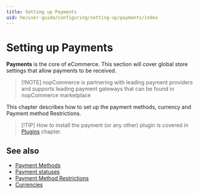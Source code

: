 ```yaml
---
title: Setting up Payments
uid: he/user-guide/configuring/setting-up/payments/index
---
```


# Setting up Payments

**Payments** is the core of eCommerce. This section will cover global store settings that allow payments to be received.

> [!NOTE] nopCommerce is partnering with leading payment providers and supports leading payment gateways that can be found in nopCommerce marketplace

This chapter describes how to set up the payment methods, currency and Payment method Restrictions.

> [!TIP] How to install the payment (or any other) plugin is covered in [Plugins](xref:en/user-guide/configuring/system/plugins) chapter.

## See also

- [Payment Methods](xref:he/user-guide/configuring/setting-up/payments/methods/index)
- [Payment statuses](xref:he/user-guide/configuring/setting-up/payments/payment-statuses)
- [Payment Method Restrictions](xref:he/user-guide/configuring/setting-up/payments/payment-method-restrictions)
- [Currencies](xref:he/user-guide/configuring/setting-up/payments/currencies)